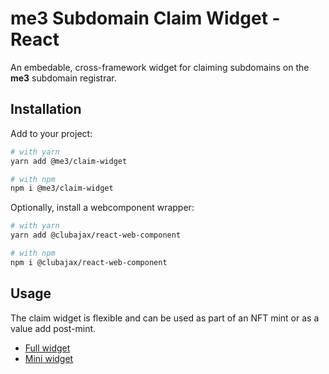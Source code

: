 # me3 Subdomain Claim Widget - React

An embedable, cross-framework widget for claiming subdomains on the **me3** subdomain registrar.

## Installation

Add to your project:

```sh
# with yarn
yarn add @me3/claim-widget

# with npm
npm i @me3/claim-widget
```

Optionally, install a webcomponent wrapper:

```sh
# with yarn
yarn add @clubajax/react-web-component

# with npm
npm i @clubajax/react-web-component
```

## Usage

The claim widget is flexible and can be used as part of an NFT mint or as a value add post-mint.

* [Full widget](docs/full-widget.md)
* [Mini widget](docs/mini-widget.md)
